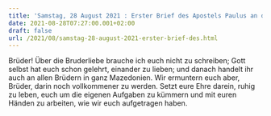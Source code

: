 ```yaml
---
title: 'Samstag, 28 August 2021 : Erster Brief des Apostels Paulus an die Thessalonicher 4,9-11.'
date: 2021-08-28T07:27:00.001+02:00
draft: false
url: /2021/08/samstag-28-august-2021-erster-brief-des.html
---
```


Brüder! Über die Bruderliebe brauche ich euch nicht zu schreiben; Gott selbst hat euch schon gelehrt, einander zu lieben; und danach handelt ihr auch an allen Brüdern in ganz Mazedonien. Wir ermuntern euch aber, Brüder, darin noch vollkommener zu werden. Setzt eure Ehre darein, ruhig zu leben, euch um die eigenen Aufgaben zu kümmern und mit euren Händen zu arbeiten, wie wir euch aufgetragen haben.